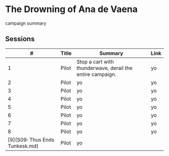 # The Drowning of Ana de Vaena

campaign summary

## Sessions

| # | Title | Summary | Link |
| --- | --- | --- | --- |
| 1 | Pilot | Stop a cart with thunderwave, derail the entire campaign. | yo |
| 2 | Pilot | yo | yo |
| 3 | Pilot | yo | yo |
| 4 | Pilot | yo | yo |
| 5 | Pilot | yo | yo |
| 6 | Pilot | yo | yo |
| 7 | Pilot | yo | yo |
| 8 | Pilot | yo | yo |
| [9](S09: Thus Ends Tunkesk.md) | Pilot | yo | 
